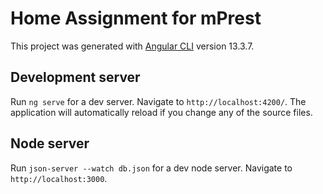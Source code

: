 # Home Assignment for mPrest

This project was generated with [Angular CLI](https://github.com/angular/angular-cli) version 13.3.7.

## Development server

Run `ng serve` for a dev server. Navigate to `http://localhost:4200/`. The application will automatically reload if you change any of the source files.

## Node server
Run `json-server --watch db.json` for a dev  node server. Navigate to `http://localhost:3000`.
